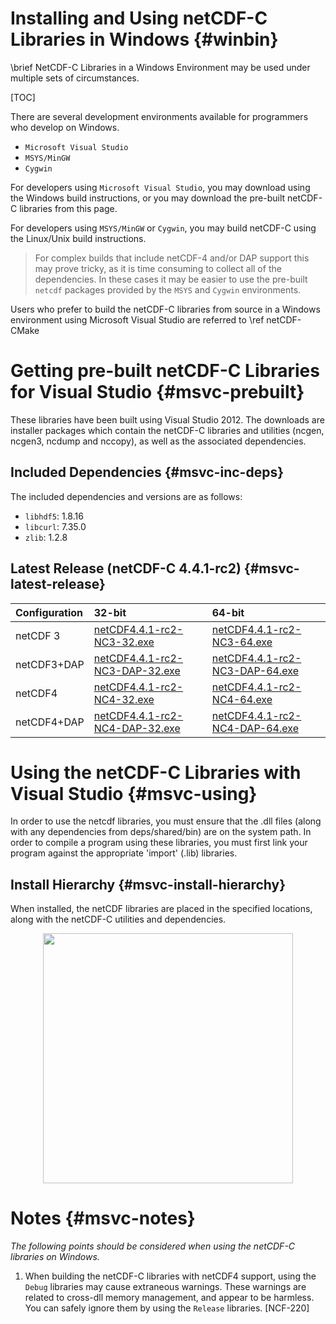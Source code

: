 Installing and Using netCDF-C Libraries in Windows {#winbin}
==================================================

\brief NetCDF-C Libraries in a Windows Environment may be used under multiple sets of circumstances.

[TOC]

There are several development environments available for programmers who develop on Windows.

* `Microsoft Visual Studio `
* `MSYS/MinGW`
* `Cygwin`

For developers using `Microsoft Visual Studio`, you may download using the Windows build instructions, or you may download the pre-built netCDF-C libraries from this page.

For developers using `MSYS/MinGW` or `Cygwin`, you may build netCDF-C using the Linux/Unix build instructions.

> For complex builds that include netCDF-4 and/or DAP support this may prove tricky, as it is time consuming to collect all of the dependencies.  In these cases it may be easier to use the pre-built `netcdf` packages provided by the `MSYS` and `Cygwin` environments.

Users who prefer to build the netCDF-C libraries from source in a Windows environment using Microsoft Visual Studio are referred to \ref netCDF-CMake

# Getting pre-built netCDF-C Libraries for Visual Studio {#msvc-prebuilt}

These libraries have been built using Visual Studio 2012.  The downloads are installer packages which contain the netCDF-C libraries and utilities (ncgen, ncgen3, ncdump and nccopy), as well as the associated dependencies.


## Included Dependencies {#msvc-inc-deps}

The included dependencies and versions are as follows:

* `libhdf5`: 1.8.16
* `libcurl`: 7.35.0
* `zlib`:    1.2.8

## Latest Release (netCDF-C 4.4.1-rc2) {#msvc-latest-release}

Configuration		| 32-bit 						| 64-bit |
:-------------------|:--------							|:-------|
netCDF 3		| [netCDF4.4.1-rc2-NC3-32.exe][r1]		| [netCDF4.4.1-rc2-NC3-64.exe][r6]
netCDF3+DAP		| [netCDF4.4.1-rc2-NC3-DAP-32.exe][r2]	| [netCDF4.4.1-rc2-NC3-DAP-64.exe][r6]
netCDF4			| [netCDF4.4.1-rc2-NC4-32.exe][r3]		| [netCDF4.4.1-rc2-NC4-64.exe][r7]
netCDF4+DAP		| [netCDF4.4.1-rc2-NC4-DAP-32.exe][r4]	| [netCDF4.4.1-rc2-NC4-DAP-64.exe][r8]

# Using the netCDF-C Libraries with Visual Studio {#msvc-using}

In order to use the netcdf libraries, you must ensure that the .dll files (along with any dependencies from deps/shared/bin) are on the system path. In order to compile a program using these libraries, you must first link your program against the appropriate 'import' (.lib) libraries.

## Install Hierarchy {#msvc-install-hierarchy}

When installed, the netCDF libraries are placed in the specified locations, along with the netCDF-C utilities and dependencies.

<center>
<IMG SRC="InstallTreeWindows.png" width="400"/>
</center>

# Notes {#msvc-notes}

*The following points should be considered when using the netCDF-C libraries on Windows.*

1. When building the netCDF-C libraries with netCDF4 support, using the `Debug` libraries may cause extraneous warnings. These warnings are related to cross-dll memory management, and appear to be harmless. You can safely ignore them by using the `Release` libraries. [NCF-220]


[r1]: http://www.unidata.ucar.edu/downloads/netcdf/ftp/netCDF4.4.1-rc2-NC3-32.exe
[r2]: http://www.unidata.ucar.edu/downloads/netcdf/ftp/netCDF4.4.1-rc2-NC3-DAP-32.exe
[r3]: http://www.unidata.ucar.edu/downloads/netcdf/ftp/netCDF4.4.1-rc2-NC4-32.exe
[r4]: http://www.unidata.ucar.edu/downloads/netcdf/ftp/netCDF4.4.1-rc2-NC4-DAP-32.exe
[r6]: http://www.unidata.ucar.edu/downloads/netcdf/ftp/netCDF4.4.1-rc2-NC3-64.exe
[r6]: http://www.unidata.ucar.edu/downloads/netcdf/ftp/netCDF4.4.1-rc2-NC3-DAP-64.exe
[r7]: http://www.unidata.ucar.edu/downloads/netcdf/ftp/netCDF4.4.1-rc2-NC4-64.exe
[r8]: http://www.unidata.ucar.edu/downloads/netcdf/ftp/netCDF4.4.1-rc2-NC4-DAP-64.exe
